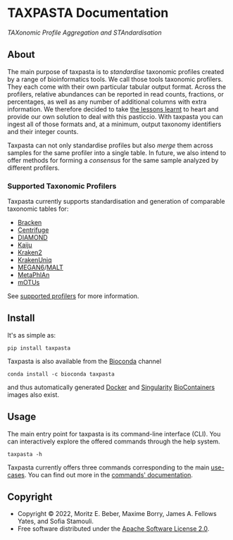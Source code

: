 # TAXPASTA Documentation

_TAXonomic Profile Aggregation and STAndardisation_

## About

The main purpose of taxpasta is to _standardise_ taxonomic profiles created by a
range of bioinformatics tools. We call those tools taxonomic profilers. They
each come with their own particular tabular output format. Across the profilers,
relative abundances can be reported in read counts, fractions, or percentages,
as well as any number of additional columns with extra information. We therefore
decided to take [the lessons learnt](https://xkcd.com/927/) to heart and provide
our own solution to deal with this pasticcio. With taxpasta you can ingest all
of those formats and, at a minimum, output taxonomy identifiers and their
integer counts.

Taxpasta can not only standardise profiles but also _merge_ them across samples
for the same profiler into a single table. In future, we also intend to offer
methods for forming a _consensus_ for the same sample analyzed by different
profilers.

### Supported Taxonomic Profilers

Taxpasta currently supports standardisation and generation of comparable
taxonomic tables for:

-   [Bracken](https://ccb.jhu.edu/software/bracken/)
-   [Centrifuge](https://ccb.jhu.edu/software/centrifuge/)
-   [DIAMOND](https://github.com/bbuchfink/diamond)
-   [Kaiju](https://kaiju.binf.ku.dk/)
-   [Kraken2](https://ccb.jhu.edu/software/kraken2/)
-   [KrakenUniq](https://github.com/fbreitwieser/krakenuniq)
-   [MEGAN6](http://www-ab.informatik.uni-tuebingen.de/software/megan6)/[MALT](https://uni-tuebingen.de/fakultaeten/mathematisch-naturwissenschaftliche-fakultaet/fachbereiche/informatik/lehrstuehle/algorithms-in-bioinformatics/software/malt/)
-   [MetaPhlAn](https://segatalab.cibio.unitn.it/tools/metaphlan/index.html)
-   [mOTUs](https://motu-tool.org/)

See [supported profilers](supported_profilers/index) for more information.

## Install

It's as simple as:

```shell
pip install taxpasta
```

Taxpasta is also available from the [Bioconda](https://bioconda.github.io/)
channel

```shell
conda install -c bioconda taxpasta
```

and thus automatically generated
[Docker](https://quay.io/repository/biocontainers/taxpasta?tab=tags) and
[Singularity](https://depot.galaxyproject.org/singularity/)
[BioContainers](https://biocontainers.pro/) images also exist.

## Usage

The main entry point for taxpasta is its command-line interface (CLI). You can interactively
explore the offered commands through the help system.

```shell
taxpasta -h
```

Taxpasta currently offers three commands corresponding to the main [use-cases](#about).
You can find out more in the [commands' documentation](commands/index.md).

## Copyright

-   Copyright © 2022, Moritz E. Beber, Maxime Borry, James A. Fellows Yates, and Sofia Stamouli.
-   Free software distributed under the [Apache Software License
    2.0](https://www.apache.org/licenses/LICENSE-2.0).
